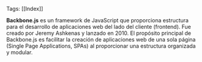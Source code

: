 Tags: [[Index]]

**Backbone.js** es un framework de JavaScript que proporciona estructura para el desarrollo de aplicaciones web del lado del cliente (frontend). Fue creado por Jeremy Ashkenas y lanzado en 2010. El propósito principal de Backbone.js es facilitar la creación de aplicaciones web de una sola página (Single Page Applications, SPAs) al proporcionar una estructura organizada y modular.